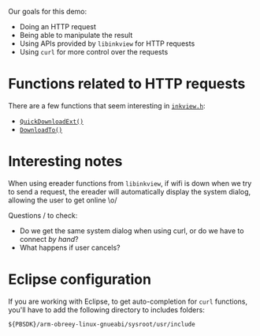 
Our goals for this demo:

 * Doing an HTTP request
 * Being able to manipulate the result
 * Using APIs provided by `libinkview` for HTTP requests
 * Using `curl` for more control over the requests

# Functions related to HTTP requests

There are a few functions that seem interesting in [`inkview.h`](https://github.com/pocketbook-free/SDK_481/blob/5.12/arm-obreey-linux-gnueabi/sysroot/usr/local/include/inkview.h):

 * [`QuickDownloadExt()`](https://github.com/pocketbook-free/SDK_481/blob/5.12/arm-obreey-linux-gnueabi/sysroot/usr/local/include/inkview.h#L2318)
 * [`DownloadTo()`](https://github.com/pocketbook-free/SDK_481/blob/5.12/arm-obreey-linux-gnueabi/sysroot/usr/local/include/inkview.h#L2325)


# Interesting notes

When using ereader functions from `libinkview`, if wifi is down when we try to send a request, the ereader will
automatically display the system dialog, allowing the user to get online \o/

Questions / to check:

 * Do we get the same system dialog when using curl, or do we have to connect *by hand*?
 * What happens if user cancels?


# Eclipse configuration

If you are working with Eclipse, to get auto-completion for `curl` functions, you'll have to add the
following directory to includes folders:

```
${PBSDK}/arm-obreey-linux-gnueabi/sysroot/usr/include
```
